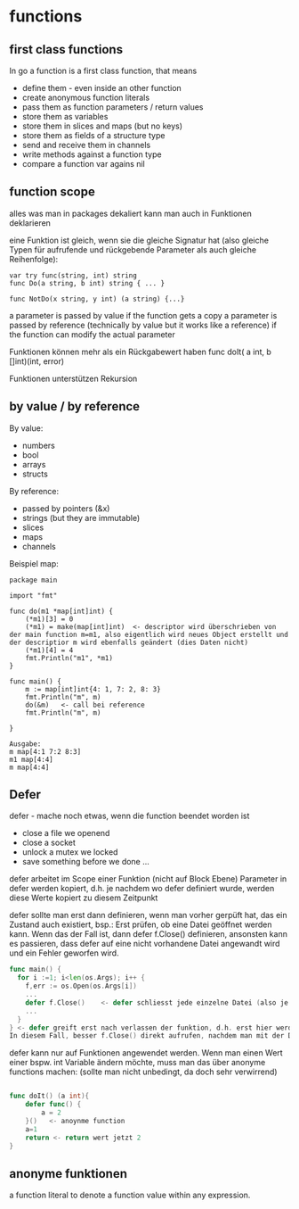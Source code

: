 # functions

## first class functions

In go a function is a first class function, that means

* define them - even inside an other function
* create anonymous function literals
* pass them as function parameters / return values
* store them as variables
* store them in slices and maps (but no keys)
* store them as fields of a structure type
* send and receive them in channels
* write methods against a function type
* compare a function var agains nil

## function scope

alles was man in packages dekaliert kann man auch in Funktionen deklarieren

eine Funktion ist gleich, wenn sie die gleiche Signatur hat (also gleiche Typen für aufrufende und rückgebende Parameter als auch gleiche Reihenfolge):

```
var try func(string, int) string
func Do(a string, b int) string { ... }

func NotDo(x string, y int) (a string) {...}
```

a parameter is passed by value if the function gets a copy
a parameter is passed by reference (technically by value but it works like a reference) if the function can modify the actual parameter

Funktionen können mehr als ein Rückgabewert haben
func doIt( a int, b []int)(int, error)

Funktionen unterstützen Rekursion


## by value / by reference

By value: 
* numbers
* bool
* arrays
* structs

By reference:
* passed by pointers (&x)
* strings (but they are immutable)
* slices
* maps
* channels

Beispiel map: 

```
package main

import "fmt"

func do(m1 *map[int]int) {
	(*m1)[3] = 0
	(*m1) = make(map[int]int)  <- descriptor wird überschrieben von der main function m=m1, also eigentlich wird neues Object erstellt und der descriptior m wird ebenfalls geändert (dies Daten nicht)
	(*m1)[4] = 4
	fmt.Println("m1", *m1)
}

func main() {
	m := map[int]int{4: 1, 7: 2, 8: 3}
	fmt.Println("m", m)
	do(&m)   <- call bei reference
	fmt.Println("m", m)

}

Ausgabe:
m map[4:1 7:2 8:3]
m1 map[4:4]
m map[4:4]

```

## Defer

defer - mache noch etwas, wenn die function beendet worden ist

* close a file we openend
* close a socket
* unlock a mutex we locked
* save something before we done
...

defer arbeitet im Scope einer Funktion (nicht auf Block Ebene)
Parameter in defer werden kopiert, d.h. je nachdem wo defer definiert wurde, werden diese Werte kopiert zu diesem Zeitpunkt

defer sollte man erst dann definieren, wenn man vorher gerpüft hat, das ein Zustand auch existiert, bsp.: 
Erst prüfen, ob eine Datei geöffnet werden kann. Wenn das der Fall ist, dann defer f.Close() definieren, ansonsten kann es passieren, dass defer auf eine nicht vorhandene Datei angewandt wird und ein Fehler geworfen wird.

```go
func main() {
  for i :=1; i<len(os.Args); i++ {
    f,err := os.Open(os.Args[i])
    ...
    defer f.Close()    <- defer schliesst jede einzelne Datei (also je File wird ein Defer definiert)
    ...
  }
} <- defer greift erst nach verlassen der funktion, d.h. erst hier werden die Dateien geschlossen (also Programmlogik beachten, defer nicht immer die beste Wahl)
In diesem Fall, besser f.Close() direkt aufrufen, nachdem man mit der Datei gerarbeitet hat.
```


defer kann nur auf Funktionen angewendet werden. Wenn man einen Wert einer bspw. int Variable ändern möchte, muss man das über anonyme functions machen:
(sollte man nicht unbedingt, da doch sehr verwirrend)

```go

func doIt() (a int){
    defer func() {
        a = 2
    }()   <- anoynme function 
    a=1
    return <- return wert jetzt 2 
}
```

## anonyme funktionen

a function literal to denote a function value within any expression.





